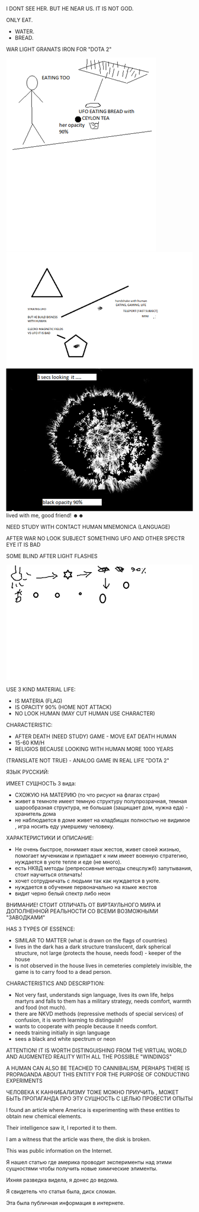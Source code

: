 I DONT SEE HER. BUT HE NEAR US. IT IS NOT GOD. 

ONLY EAT.
- WATER.
- BREAD.

WAR LIGHT GRANATS IRON FOR "DOTA 2"

![UFO1](https://github.com/selecitevww/UFO-NEAR-HUMAN/blob/main/UFO.png)
![UFO2](https://github.com/selecitevww/UFO-NEAR-HUMAN/blob/main/123456.png)
![UFO3](https://github.com/selecitevww/UFO-NEAR-HUMAN/blob/main/6546546.png)
lived with me, good friend! ☻☻

NEED STUDY WITH CONTACT HUMAN
  MNEMONICA (LANGUAGE)

AFTER WAR
NO LOOK SUBJECT SOMETHING UFO AND OTHER SPECTR EYE
IT IS BAD 

SOME BLIND AFTER LIGHT FLASHES

![UFO3](https://github.com/selecitevww/UFO-NEAR-HUMAN/blob/main/123213123123123.png)

USE 3 KIND MATERIAL LIFE:
  - IS MATERIA (FLAG)
  - IS OPACITY 90% (HOME NOT ATTACK)
  - NO LOOK HUMAN (MAY CUT HUMAN USE CHARACTER)

CHARACTERISTIC:
  - AFTER DEATH (NEED STUDY) GAME - MOVE EAT DEATH HUMAN
  - 15-60 KM/H
  - RELIGIOS BECAUSE LOOKING WITH HUMAN MORE 1000 YEARS

(TRANSLATE NOT TRUE) - ANALOG GAME IN REAL LIFE "DOTA 2"

ЯЗЫК РУССКИЙ:

ИМЕЕТ СУЩНОСТЬ 3 вида:
  - СХОЖУЮ НА МАТЕРИЮ (то что рисуют на флагах стран)
  - живет в темноте имеет темную структуру полупрозрачная, темная шарообразная структура, не большая (защищает дом, нужна еда) - хранитель дома
  - не наблюдается в доме живет на кладбищах полностью не видимое , игра носить еду умершему человеку.

ХАРАКТЕРИСТИКИ И ОПИСАНИЕ:
  - Не очень быстрое, понимает язык жестов, живет своей жизнью, помогает мученикам и припадает к ним имеет военную стратегию, нуждается в уюте тепле и еде (не много).
  - есть НКВД методы (репрессивные методы спецслужб) запутывания, стоит научиться отличать!
  - хочет сотрудничать с людьми так как нуждается в уюте.
  - нуждается в обучение первоначально на языке жестов
  - видит черно белый спектр либо неон

ВНИМАНИЕ! СТОИТ ОТЛИЧАТЬ ОТ ВИРТАУЛЬНОГО МИРА И ДОПОЛНЕННОЙ РЕАЛЬНОСТИ СО ВСЕМИ ВОЗМОЖНЫМИ "ЗАВОДКАМИ"

HAS 3 TYPES OF ESSENCE:
- SIMILAR TO MATTER (what is drawn on the flags of countries)
- lives in the dark has a dark structure translucent, dark spherical structure, not large (protects the house, needs food) - keeper of the house
- is not observed in the house lives in cemeteries completely invisible, the game is to carry food to a dead person.

CHARACTERISTICS AND DESCRIPTION:
- Not very fast, understands sign language, lives its own life, helps martyrs and falls to them has a military strategy, needs comfort, warmth and food (not much).
- there are NKVD methods (repressive methods of special services) of confusion, it is worth learning to distinguish!
- wants to cooperate with people because it needs comfort.
- needs training initially in sign language
- sees a black and white spectrum or neon

ATTENTION! IT IS WORTH DISTINGUISHING FROM THE VIRTUAL WORLD AND AUGMENTED REALITY WITH ALL THE POSSIBLE "WINDINGS"

A HUMAN CAN ALSO BE TEACHED TO CANNIBALISM, PERHAPS THERE IS PROPAGANDA ABOUT THIS ENTITY FOR THE PURPOSE OF CONDUCTING EXPERIMENTS


ЧЕЛОВЕКА К КАННИБАЛИЗМУ ТОЖЕ МОЖНО ПРИУЧИТЬ , МОЖЕТ БЫТЬ ПРОПАГАНДА ПРО ЭТУ СУЩНОСТЬ С ЦЕЛЬЮ ПРОВЕСТИ ОПЫТЫ


I found an article where America is experimenting with these entities to obtain new chemical elements.

Their intelligence saw it, I reported it to them.

I am a witness that the article was there, the disk is broken.

This was public information on the Internet.


Я нашел статью где америка проводит эксперименты над этими сущностями чтобы получить новые химические элименты.

Ихняя разведка видела, я донес до ведома.

Я свидетель что статья была, диск сломан.

Эта была публичная информация в интернете.

